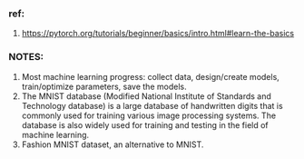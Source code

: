 ### ref:

1. https://pytorch.org/tutorials/beginner/basics/intro.html#learn-the-basics

### NOTES:

1. Most machine learning progress: collect data, design/create models, train/optimize parameters, save the models.
2. The MNIST database (Modified National Institute of Standards and Technology database) is a large database of handwritten digits that is commonly used for training various image processing systems. The database is also widely used for training and testing in the field of machine learning.
3. Fashion MNIST dataset, an alternative to MNIST.
